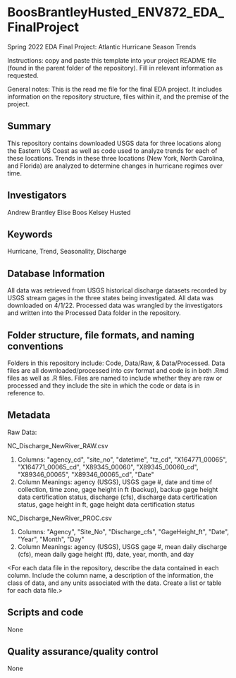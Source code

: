 # BoosBrantleyHusted_ENV872_EDA_FinalProject
Spring 2022 EDA Final Project: Atlantic Hurricane Season Trends

Instructions: copy and paste this template into your project README file (found in the parent folder of the repository). Fill in relevant information as requested.

General notes: This is the read me file for the final EDA project. It includes information on the repository structure, files within it, and the premise of the project. 

## Summary

This repository contains downloaded USGS data for three locations along the Eastern US Coast as well as code used to analyze trends for each of these locations. Trends in these three locations (New York, North Carolina, and Florida) are analyzed to determine changes in hurricane regimes over time. 

## Investigators

Andrew Brantley
Elise Boos
Kelsey Husted

## Keywords

Hurricane, Trend, Seasonality, Discharge

## Database Information

All data was retrieved from USGS historical discharge datasets recorded by USGS stream gages in the three states being investigated. All data was downloaded on 4/1/22. Processed data was wrangled by the investigators and written into the Processed Data folder in the repository.

## Folder structure, file formats, and naming conventions 

Folders in this repository include: Code, Data/Raw, & Data/Processed. Data files are all downloaded/processed into csv format and code is in both .Rmd files as well as .R files. Files are named to include whether they are raw or processed and they include the site in which the code or data is in reference to.

## Metadata

Raw Data:

NC_Discharge_NewRiver_RAW.csv
  1. Columns: "agency_cd", "site_no", "datetime", "tz_cd", "X164771_00065", "X164771_00065_cd", "X89345_00060", "X89345_00060_cd", "X89346_00065", "X89346_00065_cd", "Date" 
  2. Column Meanings: agency (USGS), USGS gage #, date and time of collection, time zone, gage height in ft (backup), backup gage height data certification status, discharge (cfs), discharge data certification status, gage height in ft, gage height data certification status

NC_Discharge_NewRiver_PROC.csv
  1. Columns: "Agency", "Site_No", "Discharge_cfs", "GageHeight_ft", "Date", "Year", "Month", "Day"
  2. Column Meanings: agency (USGS), USGS gage #, mean daily discharge (cfs), mean daily gage height (ft), date, year, month, and day

<For each data file in the repository, describe the data contained in each column. Include the column name, a description of the information, the class of data, and any units associated with the data. Create a list or table for each data file.> 

## Scripts and code

None

## Quality assurance/quality control

None
